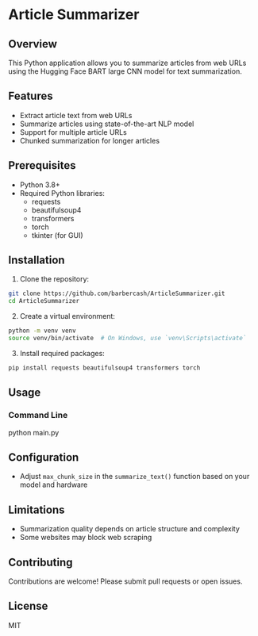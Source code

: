 # Article Summarizer

## Overview
This Python application allows you to summarize articles from web URLs using the Hugging Face BART large CNN model for text summarization.

## Features
- Extract article text from web URLs
- Summarize articles using state-of-the-art NLP model
- Support for multiple article URLs
- Chunked summarization for longer articles

## Prerequisites
- Python 3.8+
- Required Python libraries:
  - requests
  - beautifulsoup4
  - transformers
  - torch
  - tkinter (for GUI)

## Installation

1. Clone the repository:
```bash
git clone https://github.com/barbercash/ArticleSummarizer.git
cd ArticleSummarizer
```

2. Create a virtual environment:
```bash
python -m venv venv
source venv/bin/activate  # On Windows, use `venv\Scripts\activate`
```

3. Install required packages:
```bash
pip install requests beautifulsoup4 transformers torch
```

## Usage

### Command Line
python main.py

## Configuration
- Adjust `max_chunk_size` in the `summarize_text()` function based on your model and hardware

## Limitations
- Summarization quality depends on article structure and complexity
- Some websites may block web scraping

## Contributing
Contributions are welcome! Please submit pull requests or open issues.

## License
MIT